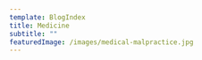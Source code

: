 ```yaml
---
template: BlogIndex
title: Medicine
subtitle: ""
featuredImage: /images/medical-malpractice.jpg
---
```


